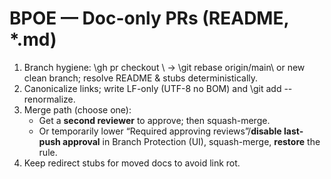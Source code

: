 # BPOE — Doc-only PRs (README, *.md)

1) Branch hygiene: \gh pr checkout <PR>\ → \git rebase origin/main\ or new clean branch; resolve README & stubs deterministically.
2) Canonicalize links; write LF-only (UTF-8 no BOM) and \git add --renormalize\.
3) Merge path (choose one):
   - Get a **second reviewer** to approve; then squash-merge.
   - Or temporarily lower “Required approving reviews”/**disable last-push approval** in Branch Protection (UI), squash-merge, **restore** the rule.
4) Keep redirect stubs for moved docs to avoid link rot.

